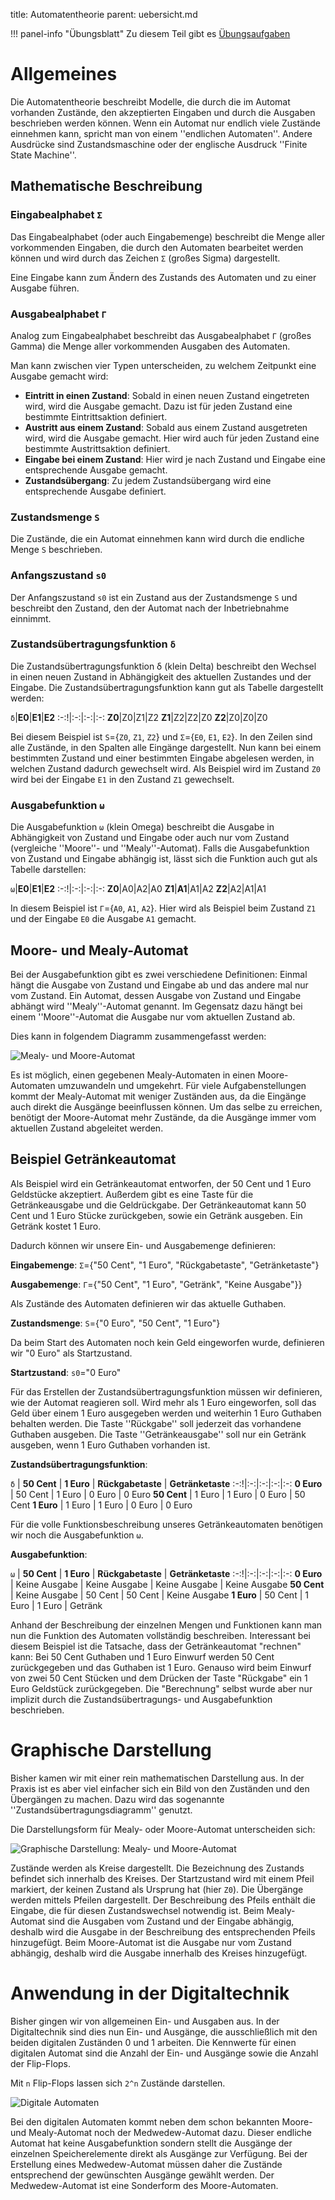 title: Automatentheorie
parent: uebersicht.md

!!! panel-info "Übungsblatt"
    Zu diesem Teil gibt es [Übungsaufgaben]({filename}uebung_automatentheorie.md)

# Allgemeines
Die Automatentheorie beschreibt Modelle, die durch die im Automat vorhanden Zustände, den akzeptierten Eingaben und durch die Ausgaben beschrieben werden können. Wenn ein Automat nur endlich viele Zustände einnehmen kann, spricht man von einem ''endlichen Automaten''. Andere Ausdrücke sind Zustandsmaschine oder der englische Ausdruck ''Finite State Machine''.

## Mathematische Beschreibung
### Eingabealphabet <code>Σ</code>
Das Eingabealphabet (oder auch Eingabemenge) beschreibt die Menge aller vorkommenden Eingaben, die durch den Automaten bearbeitet werden können und wird durch das Zeichen <code>Σ</code> (großes Sigma) dargestellt.

Eine Eingabe kann zum Ändern des Zustands des Automaten und zu einer Ausgabe führen.

### Ausgabealphabet <code>Γ</code>
Analog zum Eingabealphabet beschreibt das Ausgabealphabet <code>Γ</code> (großes Gamma) die Menge aller vorkommenden Ausgaben des Automaten.

Man kann zwischen vier Typen unterscheiden, zu welchem Zeitpunkt eine Ausgabe gemacht wird:

* **Eintritt in einen Zustand**: Sobald in einen neuen Zustand eingetreten wird, wird die Ausgabe gemacht. Dazu ist für jeden Zustand eine bestimmte Eintrittsaktion definiert.
* **Austritt aus einem Zustand**: Sobald aus einem Zustand ausgetreten wird, wird die Ausgabe gemacht. Hier wird auch für jeden Zustand eine bestimmte Austrittsaktion definiert.
* **Eingabe bei einem Zustand**: Hier wird je nach Zustand und Eingabe eine entsprechende Ausgabe gemacht.
* **Zustandsübergang**: Zu jedem Zustandsübergang wird eine entsprechende Ausgabe definiert.

### Zustandsmenge <code>S</code>
Die Zustände, die ein Automat einnehmen kann wird durch die endliche Menge <code>S</code> beschrieben.

### Anfangszustand <code>s0</code>
Der Anfangszustand <code>s0</code> ist ein Zustand aus der Zustandsmenge <code>S</code> und beschreibt den Zustand, den der Automat nach der Inbetriebnahme einnimmt.

### Zustandsübertragungsfunktion <code>δ</code>
Die Zustandsübertragungsfunktion δ (klein Delta) beschreibt den Wechsel in einen neuen Zustand in Abhängigkeit des aktuellen Zustandes und der Eingabe. Die Zustandsübertragungsfunktion kann gut als Tabelle dargestellt werden:

<code>δ</code>|**E0**|**E1**|**E2**
:-:!|:-:|:-:|:-:
**Z0**|Z0|Z1|Z2
**Z1**|Z2|Z2|Z0
**Z2**|Z0|Z0|Z0

Bei diesem Beispiel ist <code>S</code>={<code>Z0</code>, <code>Z1</code>, <code>Z2</code>} und <code>Σ</code>={<code>E0</code>, <code>E1</code>, <code>E2</code>}. In den Zeilen sind alle Zustände, in den Spalten alle Eingänge dargestellt. Nun kann bei einem bestimmten Zustand und einer bestimmten Eingabe abgelesen werden, in welchen Zustand dadurch gewechselt wird. Als Beispiel wird im Zustand <code>Z0</code> wird bei der Eingabe <code>E1</code> in den Zustand <code>Z1</code> gewechselt.

### Ausgabefunktion <code>ω</code>
Die Ausgabefunktion <code>ω</code> (klein Omega) beschreibt die Ausgabe in Abhängigkeit von Zustand und Eingabe oder auch nur vom Zustand (vergleiche ''Moore''- und ''Mealy''-Automat). Falls die Ausgabefunktion von Zustand und Eingabe abhängig ist, lässt sich die Funktion auch gut als Tabelle darstellen:

<code>ω</code>|**E0**|**E1**|**E2**
:-:!|:-:|:-:|:-:
**Z0**|A0|A2|A0
**Z1**|**A1**|A1|A2
**Z2**|A2|A1|A1

In diesem Beispiel ist <code>Γ</code>={<code>A0</code>, <code>A1</code>, <code>A2</code>}. Hier wird als Beispiel beim Zustand <code>Z1</code> und der Eingabe <code>E0</code> die Ausgabe <code>A1</code> gemacht.

## Moore- und Mealy-Automat
Bei der Ausgabefunktion gibt es zwei verschiedene Definitionen: Einmal hängt die Ausgabe von Zustand und Eingabe ab und das andere mal nur vom Zustand. Ein Automat, dessen Ausgabe von Zustand und Eingabe abhängt wird ''Mealy''-Automat genannt. Im Gegensatz dazu hängt bei einem ''Moore''-Automat die Ausgabe nur vom aktuellen Zustand ab.

Dies kann in folgendem Diagramm zusammengefasst werden:

![Mealy- und Moore-Automat]({filename}moore_mealy.svg)

Es ist möglich, einen gegebenen Mealy-Automaten in einen Moore-Automaten umzuwandeln und umgekehrt. Für viele Aufgabenstellungen kommt der Mealy-Automat mit weniger Zuständen aus, da die Eingänge auch direkt die Ausgänge beeinflussen können. Um das selbe zu erreichen, benötigt der Moore-Automat mehr Zustände, da die Ausgänge immer vom aktuellen Zustand abgeleitet werden.

## Beispiel Getränkeautomat
Als Beispiel wird ein Getränkeautomat entworfen, der 50 Cent und 1 Euro Geldstücke akzeptiert. Außerdem gibt es eine Taste für die Getränkeausgabe und die Geldrückgabe. Der Getränkeautomat kann 50 Cent und 1 Euro Stücke zurückgeben, sowie ein Getränk ausgeben. Ein Getränk kostet 1 Euro.

Dadurch können wir unsere Ein- und Ausgabemenge definieren:

**Eingabemenge**: <code>Σ</code>={"50 Cent", "1 Euro", "Rückgabetaste", "Getränketaste"}

**Ausgabemenge**: <code>Γ</code>={"50 Cent", "1 Euro", "Getränk", "Keine Ausgabe"}}

Als Zustände des Automaten definieren wir das aktuelle Guthaben.

**Zustandsmenge**: <code>S</code>={"0 Euro", "50 Cent", "1 Euro"}

Da beim Start des Automaten noch kein Geld eingeworfen wurde, definieren wir "0 Euro" als Startzustand.

**Startzustand**: <code>s0</code>="0 Euro"

Für das Erstellen der Zustandsübertragungsfunktion müssen wir definieren, wie der Automat reagieren soll. Wird mehr als 1 Euro eingeworfen, soll das Geld über einem 1 Euro ausgegeben werden und weiterhin 1 Euro Guthaben behalten werden. Die Taste ''Rückgabe'' soll jederzeit das vorhandene Guthaben ausgeben. Die Taste ''Getränkeausgabe'' soll nur ein Getränk ausgeben, wenn 1 Euro Guthaben vorhanden ist.

**Zustandsübertragungsfunktion**:

<code>δ</code> | **50 Cent** | **1 Euro** | **Rückgabetaste** | **Getränketaste**
:-:!|:-:|:-:|:-:|:-:
**0 Euro** | 50 Cent | 1 Euro | 0 Euro | 0 Euro
**50 Cent** | 1 Euro | 1 Euro | 0 Euro | 50 Cent
**1 Euro** | 1 Euro | 1 Euro | 0 Euro | 0 Euro

Für die volle Funktionsbeschreibung unseres Getränkeautomaten benötigen wir noch die Ausgabefunktion <code>ω</code>.

**Ausgabefunktion**:

<code>ω</code> | **50 Cent** | **1 Euro** | **Rückgabetaste** | **Getränketaste**
:-:!|:-:|:-:|:-:|:-:
**0 Euro** | Keine Ausgabe | Keine Ausgabe | Keine Ausgabe | Keine Ausgabe
**50 Cent** | Keine Ausgabe | 50 Cent | 50 Cent | Keine Ausgabe
**1 Euro** | 50 Cent | 1 Euro | 1 Euro | Getränk

Anhand der Beschreibung der einzelnen Mengen und Funktionen kann man nun die Funktion des Automaten vollständig beschreiben. Interessant bei diesem Beispiel ist die Tatsache, dass der Getränkeautomat "rechnen" kann: Bei 50 Cent Guthaben und 1 Euro Einwurf werden 50 Cent zurückgegeben und das Guthaben ist 1 Euro. Genauso wird beim Einwurf von zwei 50 Cent Stücken und dem Drücken der Taste "Rückgabe" ein 1 Euro Geldstück zurückgegeben. Die "Berechnung" selbst wurde aber nur implizit durch die Zustandsübertragungs- und Ausgabefunktion beschrieben.

# Graphische Darstellung
Bisher kamen wir mit einer rein mathematischen Darstellung aus. In der Praxis ist es aber viel einfacher sich ein Bild von den Zuständen und den Übergängen zu machen. Dazu wird das sogenannte ''Zustandsübertragungsdiagramm'' genutzt.

Die Darstellungsform für Mealy- oder Moore-Automat unterscheiden sich:

![Graphische Darstellung: Mealy- und Moore-Automat]({filename}moore_mealy_graphen.svg)

Zustände werden als Kreise dargestellt. Die Bezeichnung des Zustands befindet sich innerhalb des Kreises. Der Startzustand wird mit einem Pfeil markiert, der keinen Zustand als Ursprung hat (hier <code>Z0</code>). Die Übergänge werden mittels Pfeilen dargestellt. Der Beschreibung des Pfeils enthält die Eingabe, die für diesen Zustandswechsel notwendig ist. Beim Mealy-Automat sind die Ausgaben vom Zustand und der Eingabe abhängig, deshalb wird die Ausgabe in der Beschreibung des entsprechenden Pfeils hinzugefügt. Beim Moore-Automat ist die Ausgabe nur vom Zustand abhängig, deshalb wird die Ausgabe innerhalb des Kreises hinzugefügt.

# Anwendung in der Digitaltechnik
Bisher gingen wir von allgemeinen Ein- und Ausgaben aus. In der Digitaltechnik sind dies nun Ein- und Ausgänge, die ausschließlich mit den beiden digitalen Zuständen 0 und 1 arbeiten. Die Kennwerte für einen digitalen Automat sind die Anzahl der Ein- und Ausgänge sowie die Anzahl der Flip-Flops.

Mit <code>n</code> Flip-Flops lassen sich <code>2^n</code> Zustände darstellen.

![Digitale Automaten]({filename}moore_mealy_logic.svg)

Bei den digitalen Automaten kommt neben dem schon bekannten Moore- und Mealy-Automat noch der Medwedew-Automat dazu. Dieser endliche Automat hat keine Ausgabefunktion sondern stellt die Ausgänge der einzelnen Speicherelemente direkt als Ausgänge zur Verfügung. Bei der Erstellung eines Medwedew-Automat müssen daher die Zustände entsprechend der gewünschten Ausgänge gewählt werden. Der Medwedew-Automat ist eine Sonderform des Moore-Automaten.
